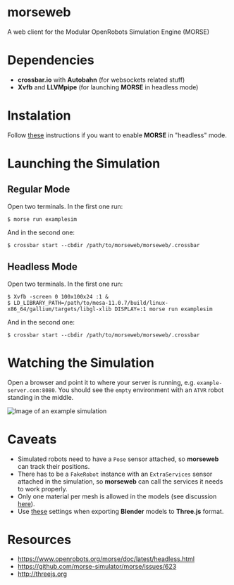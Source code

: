 morseweb
========
A web client for the Modular OpenRobots Simulation Engine (MORSE)

# Dependencies
+ **crossbar.io** with **Autobahn** (for websockets related stuff)
+ **Xvfb** and **LLVMpipe** (for launching **MORSE** in headless mode)

# Instalation
Follow [these](https://www.openrobots.org/morse/doc/latest/headless.html) instructions if you want to enable **MORSE** in "headless" mode.

# Launching the Simulation
## Regular Mode
Open two terminals. In the first one run:
```
$ morse run examplesim
```
And in the second one:
```
$ crossbar start --cbdir /path/to/morseweb/morseweb/.crossbar
```

## Headless Mode
Open two terminals. In the first one run:
```
$ Xvfb -screen 0 100x100x24 :1 &
$ LD_LIBRARY_PATH=/path/to/mesa-11.0.7/build/linux-x86_64/gallium/targets/libgl-xlib DISPLAY=:1 morse run examplesim
```
And in the second one:
```
$ crossbar start --cbdir /path/to/morseweb/morseweb/.crossbar
```

# Watching the Simulation
Open a browser and point it to where your server is running, e.g. `example-server.com:8080`. You should see the `empty` environment with an `ATVR` robot standing in the middle.

![Image of an example simulation](http://i.imgur.com/aAkIpAx.png)

# Caveats
+ Simulated robots need to have a `Pose` sensor attached, so **morseweb** can track their positions.
+ There has to be a `FakeRobot` instance with an `ExtraServices` sensor attached in the simulation, so **morseweb** can call the services it needs to work properly.
+ Only one material per mesh is allowed in the models (see discussion [here](https://github.com/mrdoob/three.js/issues/6731#issuecomment-115308900)).
+ Use [these](http://i.imgur.com/upu855O.png) settings when exporting **Blender** models to **Three.js** format.

# Resources
+ https://www.openrobots.org/morse/doc/latest/headless.html
+ https://github.com/morse-simulator/morse/issues/623
+ http://threejs.org
